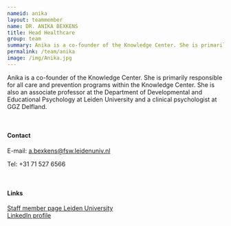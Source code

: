 ```yaml
---
nameid: anika
layout: teammember
name: DR. ANIKA BEXKENS
title: Head Healthcare
group: team
summary: Anika is a co-founder of the Knowledge Center. She is primarily responsible for all care and prevention programs within the Knowledge Center. She is also an associate professor at the Department of Developmental and Educational Psychology at Leiden University and a clinical psychologist at GGZ Delfland.
permalink: /team/anika
image: /img/Anika.jpg
---
```


Anika is a co-founder of the Knowledge Center. She is primarily responsible for all care and prevention programs within the Knowledge Center. She is also an associate professor at the Department of Developmental and Educational Psychology at Leiden University and a clinical psychologist at GGZ Delfland.

<br>

#### Contact

E-mail: a.bexkens@fsw.leidenuniv.nl 

Tel: +31 71 527 6566

<br>

#### Links
[Staff member page Leiden University](https://www.universiteitleiden.nl/en/staffmembers/anika-bexkens#tab-1)
<br>
[LinkedIn profile](https://www.linkedin.com/in/anikabexkens/?originalSubdomain=nl) 
